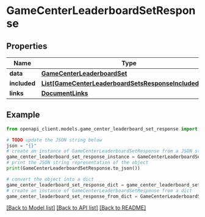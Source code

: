 # GameCenterLeaderboardSetResponse


## Properties

Name | Type | Description | Notes
------------ | ------------- | ------------- | -------------
**data** | [**GameCenterLeaderboardSet**](GameCenterLeaderboardSet.md) |  | 
**included** | [**List[GameCenterLeaderboardSetsResponseIncludedInner]**](GameCenterLeaderboardSetsResponseIncludedInner.md) |  | [optional] 
**links** | [**DocumentLinks**](DocumentLinks.md) |  | 

## Example

```python
from openapi_client.models.game_center_leaderboard_set_response import GameCenterLeaderboardSetResponse

# TODO update the JSON string below
json = "{}"
# create an instance of GameCenterLeaderboardSetResponse from a JSON string
game_center_leaderboard_set_response_instance = GameCenterLeaderboardSetResponse.from_json(json)
# print the JSON string representation of the object
print(GameCenterLeaderboardSetResponse.to_json())

# convert the object into a dict
game_center_leaderboard_set_response_dict = game_center_leaderboard_set_response_instance.to_dict()
# create an instance of GameCenterLeaderboardSetResponse from a dict
game_center_leaderboard_set_response_from_dict = GameCenterLeaderboardSetResponse.from_dict(game_center_leaderboard_set_response_dict)
```
[[Back to Model list]](../README.md#documentation-for-models) [[Back to API list]](../README.md#documentation-for-api-endpoints) [[Back to README]](../README.md)


